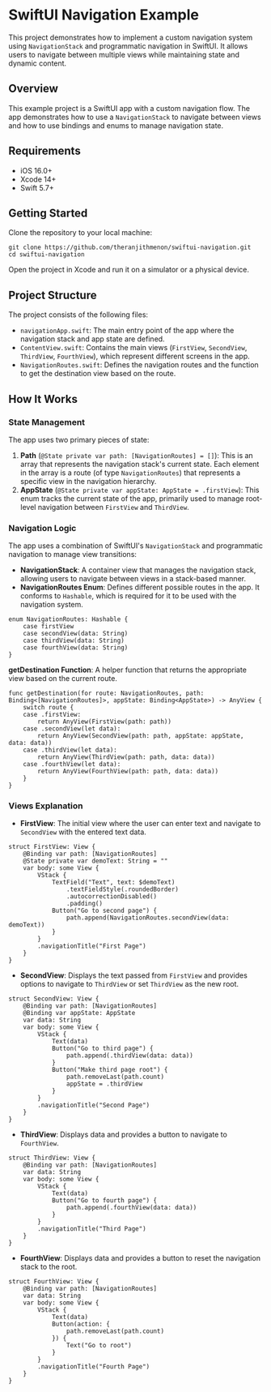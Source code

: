 <!DOCTYPE html>
<html lang="en">
<body>

<h1>SwiftUI Navigation Example</h1>

<p>This project demonstrates how to implement a custom navigation system using <code>NavigationStack</code> and programmatic navigation in SwiftUI. It allows users to navigate between multiple views while maintaining state and dynamic content.</p>


<h2 id="overview">Overview</h2>

<p>This example project is a SwiftUI app with a custom navigation flow. The app demonstrates how to use a <code>NavigationStack</code> to navigate between views and how to use bindings and enums to manage navigation state.</p>

<h2 id="requirements">Requirements</h2>
<ul>
    <li>iOS 16.0+</li>
    <li>Xcode 14+</li>
    <li>Swift 5.7+</li>
</ul>

<h2 id="getting-started">Getting Started</h2>

<p>Clone the repository to your local machine:</p>

<pre><code>git clone https://github.com/theranjithmenon/swiftui-navigation.git
cd swiftui-navigation
</code></pre>

<p>Open the project in Xcode and run it on a simulator or a physical device.</p>

<h2 id="project-structure">Project Structure</h2>

<p>The project consists of the following files:</p>
<ul>
    <li><code>navigationApp.swift</code>: The main entry point of the app where the navigation stack and app state are defined.</li>
    <li><code>ContentView.swift</code>: Contains the main views (<code>FirstView</code>, <code>SecondView</code>, <code>ThirdView</code>, <code>FourthView</code>), which represent different screens in the app.</li>
    <li><code>NavigationRoutes.swift</code>: Defines the navigation routes and the function to get the destination view based on the route.</li>
</ul>

<h2 id="how-it-works">How It Works</h2>

<h3 id="state-management">State Management</h3>

<p>The app uses two primary pieces of state:</p>

<ol>
    <li>
        <strong>Path</strong> (<code>@State private var path: [NavigationRoutes] = []</code>): This is an array that represents the navigation stack's current state. Each element in the array is a route (of type <code>NavigationRoutes</code>) that represents a specific view in the navigation hierarchy.
    </li>
    <li>
        <strong>AppState</strong> (<code>@State private var appState: AppState = .firstView</code>): This enum tracks the current state of the app, primarily used to manage root-level navigation between <code>FirstView</code> and <code>ThirdView</code>.
    </li>
</ol>

<h3 id="navigation-logic">Navigation Logic</h3>

<p>The app uses a combination of SwiftUI's <code>NavigationStack</code> and programmatic navigation to manage view transitions:</p>

<ul>
    <li><strong>NavigationStack</strong>: A container view that manages the navigation stack, allowing users to navigate between views in a stack-based manner.</li>
    <li><strong>NavigationRoutes Enum</strong>: Defines different possible routes in the app. It conforms to <code>Hashable</code>, which is required for it to be used with the navigation system.</li>
</ul>

<pre><code>enum NavigationRoutes: Hashable {
    case firstView
    case secondView(data: String)
    case thirdView(data: String)
    case fourthView(data: String)
}
</code></pre>

<p><strong>getDestination Function</strong>: A helper function that returns the appropriate view based on the current route.</p>

<pre><code>func getDestination(for route: NavigationRoutes, path: Binding&lt;[NavigationRoutes]&gt;, appState: Binding&lt;AppState&gt;) -> AnyView {
    switch route {
    case .firstView:
        return AnyView(FirstView(path: path))
    case .secondView(let data):
        return AnyView(SecondView(path: path, appState: appState, data: data))
    case .thirdView(let data):
        return AnyView(ThirdView(path: path, data: data))
    case .fourthView(let data):
        return AnyView(FourthView(path: path, data: data))
    }
}
</code></pre>

<h3 id="views-explanation">Views Explanation</h3>

<ul>
    <li><strong>FirstView</strong>: The initial view where the user can enter text and navigate to <code>SecondView</code> with the entered text data.</li>
</ul>

<pre><code>struct FirstView: View {
    @Binding var path: [NavigationRoutes]
    @State private var demoText: String = ""
    var body: some View {
        VStack {
            TextField("Text", text: $demoText)
                .textFieldStyle(.roundedBorder)
                .autocorrectionDisabled()
                .padding()
            Button("Go to second page") {
                path.append(NavigationRoutes.secondView(data: demoText))
            }
        }
        .navigationTitle("First Page")
    }
}
</code></pre>

<ul>
    <li><strong>SecondView</strong>: Displays the text passed from <code>FirstView</code> and provides options to navigate to <code>ThirdView</code> or set <code>ThirdView</code> as the new root.</li>
</ul>

<pre><code>struct SecondView: View {
    @Binding var path: [NavigationRoutes]
    @Binding var appState: AppState
    var data: String
    var body: some View {
        VStack {
            Text(data)
            Button("Go to third page") {
                path.append(.thirdView(data: data))
            }
            Button("Make third page root") {
                path.removeLast(path.count)
                appState = .thirdView
            }
        }
        .navigationTitle("Second Page")
    }
}
</code></pre>

<ul>
    <li><strong>ThirdView</strong>: Displays data and provides a button to navigate to <code>FourthView</code>.</li>
</ul>

<pre><code>struct ThirdView: View {
    @Binding var path: [NavigationRoutes]
    var data: String
    var body: some View {
        VStack {
            Text(data)
            Button("Go to fourth page") {
                path.append(.fourthView(data: data))
            }
        }
        .navigationTitle("Third Page")
    }
}
</code></pre>

<ul>
    <li><strong>FourthView</strong>: Displays data and provides a button to reset the navigation stack to the root.</li>
</ul>

<pre><code>struct FourthView: View {
    @Binding var path: [NavigationRoutes]
    var data: String
    var body: some View {
        VStack {
            Text(data)
            Button(action: {
                path.removeLast(path.count)
            }) {
                Text("Go to root")
            }
        }
        .navigationTitle("Fourth Page")
    }
}
</code></pre>

</body>
</html>
